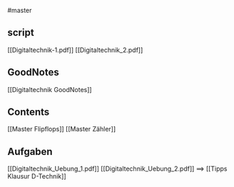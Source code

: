 #master
## script
[[Digitaltechnik-1.pdf]]
[[Digitaltechnik_2.pdf]]

## GoodNotes
[[Digitaltechnik GoodNotes]]

## Contents
[[Master Flipflops]]
[[Master Zähler]]

## Aufgaben
[[Digitaltechnik_Uebung_1.pdf]]
[[Digitaltechnik_Uebung_2.pdf]]
==> [[Tipps Klausur D-Technik]]